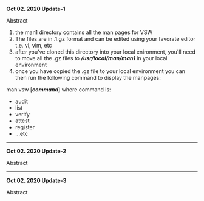 <strong>Oct 02. 2020 Update-1</strong>
<p>Abstract</p>

<ol>
<li>the man1 directory contains all the man pages for VSW</li>

<li>The files are in .1.gz format and can be edited using your favorate editor t.e. vi, vim, etc</li>
<li>after you've cloned this directory into your local enironment, you'll need to move all the .gz files to <strong><em>/usr/local/man/man1</em></strong> in your local environment</li>
<li>once you have copied the .gz file to  your local environment you can then run the following command to display the manpages:</li>
</ol>
<p>man vsw [<strong><em>command</strong></em>] where command is:</p>
<ul>
<li> audit</li>
<li> list</li>
<li> verify</li>
<li> attest</li>
<li> register</li>
<li> ...etc</li>
</ul>
<hr />
<strong>Oct 02. 2020 Update-2</strong>
<p>Abstract</p>
<hr />
<strong>Oct 02. 2020 Update-3</strong>
<p>Abstract</p>



